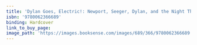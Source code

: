 ```yaml
---
title: 'Dylan Goes, Electric!: Newport, Seeger, Dylan, and the Night That Split the Sixties'
isbn: '9780062366689'
binding: Hardcover
link_to_buy_page:
image_path: 'https://images.booksense.com/images/689/366/9780062366689.jpg'
---
```



